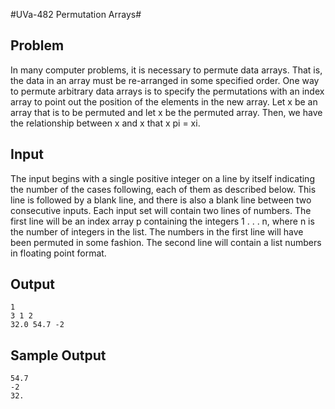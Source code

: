 #UVa-482 Permutation Arrays#

## Problem ##

In many computer problems, it is necessary to permute data arrays. That is, the data in an array must
be re-arranged in some specified order. One way to permute arbitrary data arrays is to specify the
permutations with an index array to point out the position of the elements in the new array. Let x
be an array that is to be permuted and let x be the permuted array. Then, we have the relationship
between x and x that x pi = xi.

## Input ##

The input begins with a single positive integer on a line by itself indicating the number of the cases
following, each of them as described below. This line is followed by a blank line, and there is also a
blank line between two consecutive inputs.
Each input set will contain two lines of numbers. The first line will be an index array p containing
the integers 1 . . . n, where n is the number of integers in the list. The numbers in the first line will have
been permuted in some fashion. The second line will contain a list numbers in floating point format.

## Output ##

```
1
3 1 2
32.0 54.7 -2
```

## Sample Output ##

```
54.7
-2
32.
```
